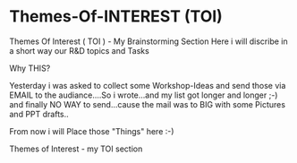 # Themes-Of-INTEREST (TOI)
Themes Of Interest ( TOI ) - My Brainstorming Section 
Here i will discribe in a short way  our R&amp;D topics and Tasks


Why THIS?

Yesterday i was asked to collect some Workshop-Ideas and send those via EMAIL to the audiance....So i wrote...and my list got longer and longer ;-)   and finally NO WAY to send...cause the mail was to BIG with some Pictures and PPT drafts..

From now i will Place those "Things" here :-)

Themes of Interest - my TOI section
